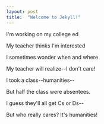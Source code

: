 ```yaml
---
layout: post
title:  "Welcome to Jekyll!"
---
```

I'm working on my college ed

My teacher thinks I'm interested

I sometimes wonder when and where

My teacher will realize--I don't care!

I took a class--humanities--

But half the class were absentees.

I guess they'll all get Cs or Ds--

But who really cares? It's humanities!
